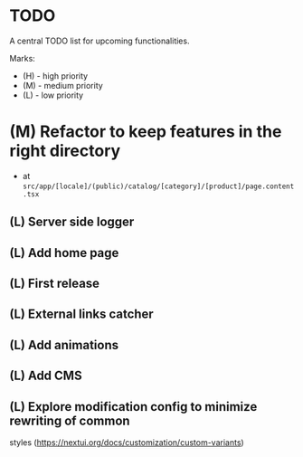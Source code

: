 # TODO

A central TODO list for upcoming functionalities.

Marks:
- (H) - high priority
- (M) - medium priority
- (L) - low priority

# (M) Refactor to keep features in the right directory
  - at `src/app/[locale]/(public)/catalog/[category]/[product]/page.content.tsx`

## (L) Server side logger

## (L) Add home page

## (L) First release

## (L) External links catcher

## (L) Add animations

## (L) Add CMS

## (L) Explore modification config to minimize rewriting of common
  styles (https://nextui.org/docs/customization/custom-variants)
